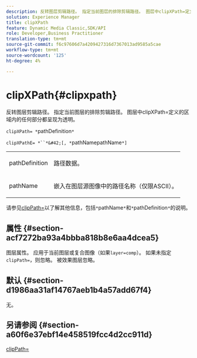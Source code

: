 ```yaml
---
description: 反转图层剪辑路径。 指定当前图层的排除剪辑路径。 图层中clipXPath=定义的区域内的任何部分都呈现为透明。
solution: Experience Manager
title: clipXPath
feature: Dynamic Media Classic,SDK/API
role: Developer,Business Practitioner
translation-type: tm+mt
source-git-commit: f6c97606d7a4209427316d7367013ad9585a5cae
workflow-type: tm+mt
source-wordcount: '125'
ht-degree: 4%

---
```



# clipXPath{#clipxpath}

反转图层剪辑路径。 指定当前图层的排除剪辑路径。 图层中clipXPath=定义的区域内的任何部分都呈现为透明。

`clipXPath= *`pathDefinition`*`

`clipXPathE= *``*&#42;[, *`pathNamepathName`*]`

<table id="simpletable_27AFC3A694874CF8B673460820EFD90D"> 
 <tr class="strow"> 
  <td class="stentry"> <p><span class="codeph"> <span class="varname"> pathDefinition</span> </span> </p> </td> 
  <td class="stentry"> <p>路径数据。 </p></td> 
 </tr> 
 <tr class="strow"> 
  <td class="stentry"> <p><span class="codeph"> <span class="varname"> pathName</span> </span> </p> </td> 
  <td class="stentry"> <p>嵌入在图层源图像中的路径名称（仅限ASCII）。 </p></td> 
 </tr> 
</table>

请参见[clipPath=](../../../../../is-api/http-ref/image-serving-api-ref/c-http-protocol-reference/c-command-reference/r-clippath.md#reference-8139b1b52dc54749b51b109521ddf83d)以了解其他信息，包括`*`pathName`*`和`*`pathDefinition`*`的说明。

## 属性 {#section-acf7272ba93a4bbba818b8e6aa4dcea5}

图层属性。 应用于当前图层或复合图像（如果`layer=comp`）。 如果未指定`clipPath=`，则忽略。 被效果图层忽略。

## 默认 {#section-d1986aa31af14767aeb1b4a57add67f4}

无。

## 另请参阅 {#section-a60f6e37ebf14e458519fcc4d2cc911d}

[clipPath=](../../../../../is-api/http-ref/image-serving-api-ref/c-http-protocol-reference/c-command-reference/r-clippath.md#reference-8139b1b52dc54749b51b109521ddf83d)
